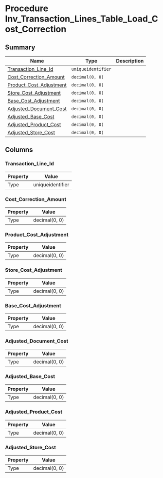 # Procedure Inv_Transaction_Lines_Table_Load_Cost_Correction


## Summary

| Name | Type | Description |
| - | - | --- |
|[Transaction_Line_Id](#transaction_line_id)|`uniqueidentifier` ||
|[Cost_Correction_Amount](#cost_correction_amount)|`decimal(0, 0)` ||
|[Product_Cost_Adjustment](#product_cost_adjustment)|`decimal(0, 0)` ||
|[Store_Cost_Adjustment](#store_cost_adjustment)|`decimal(0, 0)` ||
|[Base_Cost_Adjustment](#base_cost_adjustment)|`decimal(0, 0)` ||
|[Adjusted_Document_Cost](#adjusted_document_cost)|`decimal(0, 0)` ||
|[Adjusted_Base_Cost](#adjusted_base_cost)|`decimal(0, 0)` ||
|[Adjusted_Product_Cost](#adjusted_product_cost)|`decimal(0, 0)` ||
|[Adjusted_Store_Cost](#adjusted_store_cost)|`decimal(0, 0)` ||

## Columns

### Transaction_Line_Id

| Property | Value |
| - | - |
|Type|uniqueidentifier|

### Cost_Correction_Amount

| Property | Value |
| - | - |
|Type|decimal(0, 0)|

### Product_Cost_Adjustment

| Property | Value |
| - | - |
|Type|decimal(0, 0)|

### Store_Cost_Adjustment

| Property | Value |
| - | - |
|Type|decimal(0, 0)|

### Base_Cost_Adjustment

| Property | Value |
| - | - |
|Type|decimal(0, 0)|

### Adjusted_Document_Cost

| Property | Value |
| - | - |
|Type|decimal(0, 0)|

### Adjusted_Base_Cost

| Property | Value |
| - | - |
|Type|decimal(0, 0)|

### Adjusted_Product_Cost

| Property | Value |
| - | - |
|Type|decimal(0, 0)|

### Adjusted_Store_Cost

| Property | Value |
| - | - |
|Type|decimal(0, 0)|


